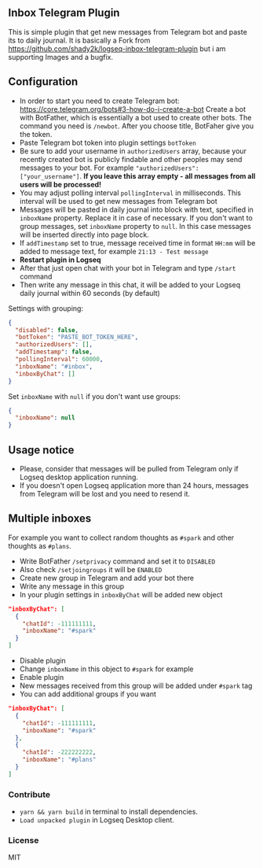 ## Inbox Telegram Plugin
This is simple plugin that get new messages from Telegram bot and paste its to daily journal.
It is basically a Fork from https://github.com/shady2k/logseq-inbox-telegram-plugin but i am supporting Images and a bugfix.

## Configuration
- In order to start you need to create Telegram bot: https://core.telegram.org/bots#3-how-do-i-create-a-bot
Create a bot with BotFather, which is essentially a bot used to create other bots. The command you need is `/newbot`. After you choose title, BotFaher give you the token. 
- Paste Telegram bot token into plugin settings `botToken`
- Be sure to add your username in `authorizedUsers` array, because your recently created bot is publicly findable and other peoples may send messages to your bot. For example `"authorizedUsers": ["your_username"]`. **If you leave this array empty - all messages from all users will be processed!**
- You may adjust polling interval `pollingInterval` in milliseconds. This interval will be used to get new messages from Telegram bot
- Messages will be pasted in daily journal into block with text, specified in `inboxName` property. Replace it in case of necessary. If you don't want to group messages, set `inboxName` property to `null`. In this case messages will be inserted directly into page block.
- If `addTimestamp` set to true, message received time in format `HH:mm` will be added to message text, for example `21:13 - Test message`
- **Restart plugin in Logseq**
- After that just open chat with your bot in Telegram and type `/start` command
- Then write any message in this chat, it will be added to your Logseq daily journal within 60 seconds (by default)

Settings with grouping:
```json
{
  "disabled": false,
  "botToken": "PASTE_BOT_TOKEN_HERE",
  "authorizedUsers": [],
  "addTimestamp": false,
  "pollingInterval": 60000,
  "inboxName": "#inbox",
  "inboxByChat": []
}
```

Set `inboxName` with `null` if you don't want use groups:
```json
{
  "inboxName": null
}
```

## Usage notice
- Please, consider that messages will be pulled from Telegram only if Logseq desktop application running.
- If you doesn't open Logseq application more than 24 hours, messages from Telegram will be lost and you need to resend it.

## Multiple inboxes
For example you want to collect random thoughts as `#spark` and other thoughts as `#plans`.
- Write BotFather `/setprivacy` command and set it to `DISABLED`
- Also check `/setjoingroups` it will be `ENABLED`
- Create new group in Telegram and add your bot there
- Write any message in this group
- In your plugin settings in `inboxByChat` will be added new object
```json
"inboxByChat": [
  {
    "chatId": -111111111,
    "inboxName": "#spark"
  }
]
```
- Disable plugin
- Change `inboxName` in this object to `#spark` for example
- Enable plugin
- New messages received from this group will be added under `#spark` tag
- You can add additional groups if you want
```json
"inboxByChat": [
  {
    "chatId": -111111111,
    "inboxName": "#spark"
  },
  {
    "chatId": -222222222,
    "inboxName": "#plans"
  }
]
```

### Contribute
- `yarn && yarn build` in terminal to install dependencies.
- `Load unpacked plugin` in Logseq Desktop client.

### License
MIT
